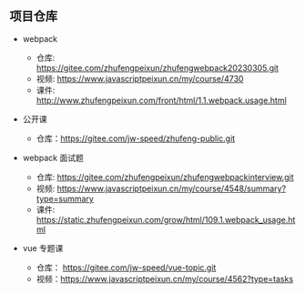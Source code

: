## 项目仓库

- webpack

  - 仓库: https://gitee.com/zhufengpeixun/zhufengwebpack20230305.git
  - 视频: https://www.javascriptpeixun.cn/my/course/4730
  - 课件: http://www.zhufengpeixun.com/front/html/1.1.webpack.usage.html

- 公开课

  - 仓库：https://gitee.com/jw-speed/zhufeng-public.git

- webpack 面试题

  - 仓库: https://gitee.com/zhufengpeixun/zhufengwebpackinterview.git
  - 视频: https://www.javascriptpeixun.cn/my/course/4548/summary?type=summary
  - 课件: https://static.zhufengpeixun.com/grow/html/109.1.webpack_usage.html

- vue 专题课

  - 仓库： https://gitee.com/jw-speed/vue-topic.git
  - 视频：https://www.javascriptpeixun.cn/my/course/4562?type=tasks
